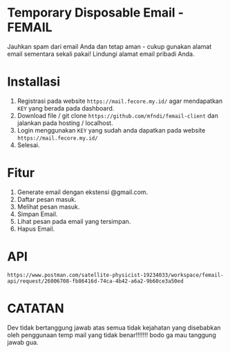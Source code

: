 # Temporary Disposable  Email - FEMAIL
Jauhkan spam dari email Anda dan tetap aman - cukup gunakan alamat email sementara sekali pakai! Lindungi alamat email pribadi Anda.

# Installasi 

1. Registrasi pada website ``https://mail.fecore.my.id/`` agar mendapatkan ``KEY`` yang berada pada dashboard.
2. Download file / git clone `https://github.com/mfndi/femail-client` dan jalankan pada hosting / localhost.
3. Login menggunakan `KEY` yang sudah anda dapatkan pada website ``https://mail.fecore.my.id/``
4. Selesai.


# Fitur 
1. Generate email dengan ekstensi @gmail.com.
2. Daftar pesan masuk.
3. Melihat pesan masuk.
5. Simpan Email.
6. Lihat pesan pada email yang tersimpan.
7. Hapus Email.

# API
``https://www.postman.com/satellite-physicist-19234033/workspace/femail-api/request/26006708-fb86416d-74ca-4b42-a6a2-9b60ce3a50ed``

# CATATAN
Dev tidak bertanggung jawab atas semua tidak kejahatan yang disebabkan oleh penggunaan temp mail yang tidak benar!!!!!!!
bodo ga mau tanggung jawab gua.
